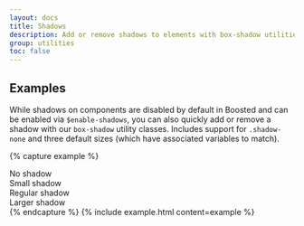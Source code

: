 ```yaml
---
layout: docs
title: Shadows
description: Add or remove shadows to elements with box-shadow utilities.
group: utilities
toc: false
---
```


## Examples

While shadows on components are disabled by default in Boosted and can be enabled via `$enable-shadows`, you can also quickly add or remove a shadow with our `box-shadow` utility classes. Includes support for `.shadow-none` and three default sizes (which have associated variables to match).

{% capture example %}
<div class="shadow-none p-3 mb-5 bg-light rounded">No shadow</div>
<div class="shadow-sm p-3 mb-5 bg-white rounded">Small shadow</div>
<div class="shadow p-3 mb-5 bg-white rounded">Regular shadow</div>
<div class="shadow-lg p-3 mb-5 bg-white rounded">Larger shadow</div>
{% endcapture %}
{% include example.html content=example %}

